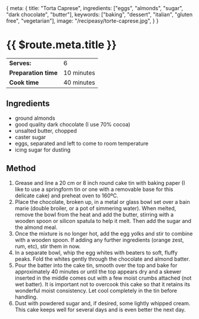 <route>
{
  meta: {
    title: "Torta Caprese",
    ingredients: ["eggs", "almonds", "sugar", "dark chocolate", "butter"],
    keywords: ["baking", "dessert", "italian", "gluten free", "vegetarian"],
    image: "/recipeasy/torte-caprese.jpg",
  }
}
</route>

<RecipeLayout>

# {{ $route.meta.title }}

|                      |            |
| -------------------- | ---------- |
| **Serves:**          | 6          |
| **Preparation time** | 10 minutes |
| **Cook time**        | 40 minutes |

## Ingredients

-   <Ingredient :quantity="100" unit="g">ground almonds</Ingredient>
-   <Ingredient :quantity="100" unit="g">good quality dark chocolate (I use 70% cocoa)</Ingredient>
-   <Ingredient :quantity="100" unit="g">unsalted butter, chopped</Ingredient>
-   <Ingredient :quantity="100" unit="g">caster sugar</Ingredient>
-   <Ingredient :quantity="3">eggs, separated and left to come to room temperature</Ingredient>
-   <Ingredient>icing sugar for dusting</Ingredient>

## Method

1. <Method>Grease and line a 20 cm or 8 inch round cake tin with baking paper (I like to use a springform tin or one with a removable base for this delicate cake) and preheat oven to 160ºC.</Method>
2. <Method>Place the chocolate, broken up, in a metal or glass bowl set over a bain marie (double broiler, or a pot of simmering water). When melted, remove the bowl from the heat and add the butter, stirring with a wooden spoon or silicon spatula to help it melt. Then add the sugar and the almond meal.</Method>
3. <Method>Once the mixture is no longer hot, add the egg yolks and stir to combine with a wooden spoon. If adding any further ingredients (orange zest, rum, etc), stir them in now.</Method>
4. <Method>In a separate bowl, whip the egg whites with beaters to soft, fluffy peaks. Fold the whites gently through the chocolate and almond batter.</Method>
5. <Method>Pour the batter into the cake tin, smooth over the top and bake for approximately 40 minutes or until the top appears dry and a skewer inserted in the middle comes out with a few moist crumbs attached (not wet batter). It is important not to overcook this cake so that it retains its wonderful moist consistency. Let cool completely in the tin before handling.</Method>
6. <Method>Dust with powdered sugar and, if desired, some lightly whipped cream. This cake keeps well for several days and is even better the next day.</Method>

</RecipeLayout>
